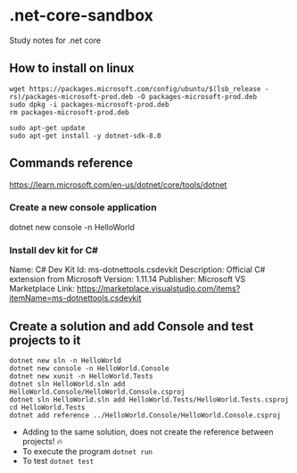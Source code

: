 # .net-core-sandbox
Study notes for .net core 

## How to install on linux

```
wget https://packages.microsoft.com/config/ubuntu/$(lsb_release -rs)/packages-microsoft-prod.deb -O packages-microsoft-prod.deb
sudo dpkg -i packages-microsoft-prod.deb
rm packages-microsoft-prod.deb

sudo apt-get update
sudo apt-get install -y dotnet-sdk-8.0
```

## Commands reference

https://learn.microsoft.com/en-us/dotnet/core/tools/dotnet


### Create a new console application

dotnet new console -n HelloWorld

### Install dev kit for C#

Name: C# Dev Kit
Id: ms-dotnettools.csdevkit
Description: Official C# extension from Microsoft
Version: 1.11.14
Publisher: Microsoft
VS Marketplace Link: https://marketplace.visualstudio.com/items?itemName=ms-dotnettools.csdevkit

## Create a solution and add Console and test projects to it

``` 
dotnet new sln -n HelloWorld
dotnet new console -n HelloWorld.Console
dotnet new xunit -n HelloWorld.Tests
dotnet sln HelloWorld.sln add HelloWorld.Console/HelloWorld.Console.csproj
dotnet sln HelloWorld.sln add HelloWorld.Tests/HelloWorld.Tests.csproj
cd HelloWorld.Tests
dotnet add reference ../HelloWorld.Console/HelloWorld.Console.csproj
``` 

- Adding to the same solution, does not create the reference between projects! 🔥 
- To execute the program `dotnet run` 
- To test `dotnet test` 
